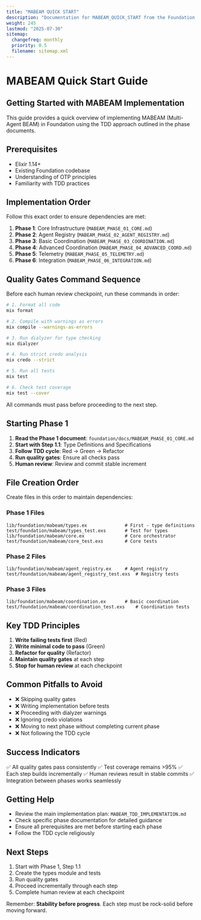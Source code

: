 ```yaml
---
title: "MABEAM QUICK START"
description: "Documentation for MABEAM_QUICK_START from the Foundation repository."
weight: 245
lastmod: "2025-07-30"
sitemap:
  changefreq: monthly
  priority: 0.5
  filename: sitemap.xml
---
```


# MABEAM Quick Start Guide

## Getting Started with MABEAM Implementation

This guide provides a quick overview of implementing MABEAM (Multi-Agent BEAM) in Foundation using the TDD approach outlined in the phase documents.

## Prerequisites

- Elixir 1.14+
- Existing Foundation codebase
- Understanding of OTP principles
- Familiarity with TDD practices

## Implementation Order

Follow this exact order to ensure dependencies are met:

1. **Phase 1**: Core Infrastructure (`MABEAM_PHASE_01_CORE.md`)
2. **Phase 2**: Agent Registry (`MABEAM_PHASE_02_AGENT_REGISTRY.md`)
3. **Phase 3**: Basic Coordination (`MABEAM_PHASE_03_COORDINATION.md`)
4. **Phase 4**: Advanced Coordination (`MABEAM_PHASE_04_ADVANCED_COORD.md`)
5. **Phase 5**: Telemetry (`MABEAM_PHASE_05_TELEMETRY.md`)
6. **Phase 6**: Integration (`MABEAM_PHASE_06_INTEGRATION.md`)

## Quality Gates Command Sequence

Before each human review checkpoint, run these commands in order:

```bash
# 1. Format all code
mix format

# 2. Compile with warnings as errors
mix compile --warnings-as-errors

# 3. Run dialyzer for type checking
mix dialyzer

# 4. Run strict credo analysis
mix credo --strict

# 5. Run all tests
mix test

# 6. Check test coverage
mix test --cover
```

All commands must pass before proceeding to the next step.

## Starting Phase 1

1. **Read the Phase 1 document**: `foundation/docs/MABEAM_PHASE_01_CORE.md`
2. **Start with Step 1.1**: Type Definitions and Specifications
3. **Follow TDD cycle**: Red → Green → Refactor
4. **Run quality gates**: Ensure all checks pass
5. **Human review**: Review and commit stable increment

## File Creation Order

Create files in this order to maintain dependencies:

### Phase 1 Files
```
lib/foundation/mabeam/types.ex              # First - type definitions
test/foundation/mabeam/types_test.exs       # Test for types
lib/foundation/mabeam/core.ex               # Core orchestrator
test/foundation/mabeam/core_test.exs        # Core tests
```

### Phase 2 Files
```
lib/foundation/mabeam/agent_registry.ex     # Agent registry
test/foundation/mabeam/agent_registry_test.exs  # Registry tests
```

### Phase 3 Files
```
lib/foundation/mabeam/coordination.ex       # Basic coordination
test/foundation/mabeam/coordination_test.exs    # Coordination tests
```

## Key TDD Principles

1. **Write failing tests first** (Red)
2. **Write minimal code to pass** (Green)
3. **Refactor for quality** (Refactor)
4. **Maintain quality gates** at each step
5. **Stop for human review** at each checkpoint

## Common Pitfalls to Avoid

- ❌ Skipping quality gates
- ❌ Writing implementation before tests
- ❌ Proceeding with dialyzer warnings
- ❌ Ignoring credo violations
- ❌ Moving to next phase without completing current phase
- ❌ Not following the TDD cycle

## Success Indicators

✅ All quality gates pass consistently
✅ Test coverage remains >95%
✅ Each step builds incrementally
✅ Human reviews result in stable commits
✅ Integration between phases works seamlessly

## Getting Help

- Review the main implementation plan: `MABEAM_TDD_IMPLEMENTATION.md`
- Check specific phase documentation for detailed guidance
- Ensure all prerequisites are met before starting each phase
- Follow the TDD cycle religiously

## Next Steps

1. Start with Phase 1, Step 1.1
2. Create the types module and tests
3. Run quality gates
4. Proceed incrementally through each step
5. Complete human review at each checkpoint

Remember: **Stability before progress**. Each step must be rock-solid before moving forward. 